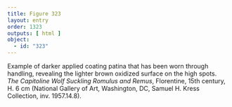 ```yaml
---
title: Figure 323
layout: entry
order: 1323
outputs: [ html ]
object:
  - id: "323"
---
```


Example of darker applied coating patina that has been worn through handling, revealing the lighter brown oxidized surface on the high spots. *The Capitoline Wolf Suckling Romulus and Remus*, Florentine, 15th century, H. 6 cm (National Gallery of Art, Washington, DC, Samuel H. Kress Collection, inv. 1957.14.8).
